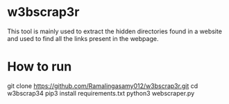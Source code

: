 # w3bscrap3r
This tool is mainly used to extract the hidden directories found in a website and used to find all the links present in the webpage.

# How to run
 git clone https://github.com/Ramalingasamy012/w3bscrap3r.git
 cd w3bscrap34
 pip3 install requirements.txt
 python3 webscraper.py
